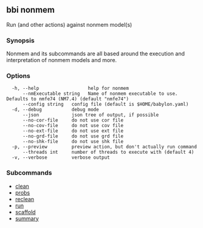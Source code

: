 ## bbi nonmem

Run (and other actions) against nonmem model(s)

### Synopsis

Nonmem and its subcommands are all based around the execution and interpretation of nonmem models and more. 

### Options

```
  -h, --help                  help for nonmem
      --nmExecutable string   Name of nonmem executable to use. Defaults to nmfe74 (NM7.4) (default "nmfe74")
      --config string   config file (default is $HOME/babylon.yaml)
  -d, --debug           debug mode
      --json            json tree of output, if possible
      --no-cor-file     do not use cor file
      --no-cov-file     do not use cov file
      --no-ext-file     do not use ext file
      --no-grd-file     do not use grd file
      --no-shk-file     do not use shk file
  -p, --preview         preview action, but don't actually run command
      --threads int     number of threads to execute with (default 4)
  -v, --verbose         verbose output
```

### Subcommands
* [clean](clean/clean.md)
* [probs](probs/probs.md)
* [reclean](reclean/reclean.md)
* [run](run/run.md)
* [scaffold](scaffold/scaffold.md)
* [summary](summary/summary.md)
